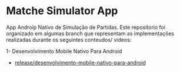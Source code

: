 # Matche Simulator App

App Androip Nativo de Simulação de Partidas. Este repositorio foi organizado em algumas branch
que representam as implementações realizadas durante os seguintes conteudos/ videos:

1- Desenvolvimento Mobile Nativo Para Android 
   - [release/desenvolvimento-mobile-nativo-para-android](https://github.com/jucaodamontanha/matche-simulator-app/tree/release/desenvolvimento-mobile-nativo-para-android)


